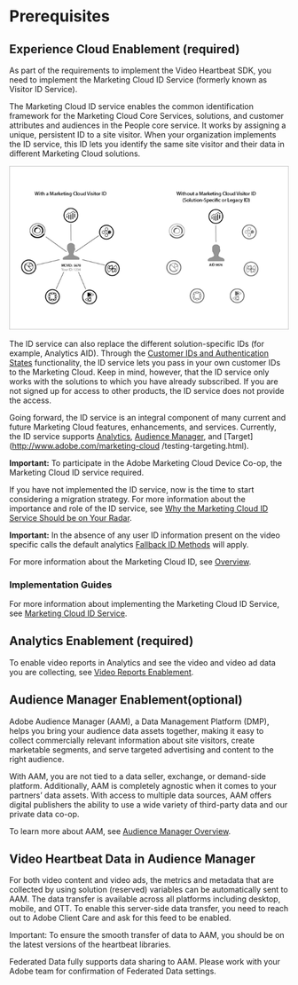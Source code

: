 # Prerequisites

## Experience Cloud Enablement (required)

As part of the requirements to implement the Video Heartbeat SDK, you need to implement the Marketing Cloud ID Service (formerly known as Visitor ID Service).

The Marketing Cloud ID service enables the common identification framework for the Marketing Cloud Core Services, solutions, and customer attributes and audiences in the People core service. It works by assigning a unique, persistent ID to a site visitor. When your organization implements the ID service, this ID lets you identify the same site visitor and their data in different Marketing Cloud solutions.

![](.gitbook/assets/mc_id_service_graphic.png)

The ID service can also replace the different solution-specific IDs (for example, Analytics AID). Through the [Customer IDs and Authentication States](https://marketing.adobe.com/resources/help/en_US/mcvid/mcvid-authenticated-state.html) functionality, the ID service lets you pass in your own customer IDs to the Marketing Cloud. Keep in mind, however, that the ID service only works with the solutions to which you have already subscribed. If you are not signed up for access to other products, the ID service does not provide the access.

Going forward, the ID service is an integral component of many current and future Marketing Cloud features, enhancements, and services. Currently, the ID service supports [Analytics](http://www.adobe.com/marketing-cloud/web-analytics.html), [Audience Manager](http://www.adobe.com/marketing-cloud/data-management-platform.html), and [Target](http://www.adobe.com/marketing-cloud /testing-targeting.html).

**Important:** To participate in the Adobe Marketing Cloud Device Co-op, the Marketing Cloud ID service required.

If you have not implemented the ID service, now is the time to start considering a migration strategy. For more information about the importance and role of the ID service, see [Why the Marketing Cloud ID Service Should be on Your Radar](http://blogs.adobe.com/digitalmarketing/analytics/why-new-adobe-marketing-cloud-id-service-should-be-on-your-radar/).

**Important:** In the absence of any user ID information present on the video specific calls the default analytics [Fallback ID Methods](https://marketing.adobe.com/resources/help/en_US/sc/implement/visid_fallback.html) will apply.

For more information about the Marketing Cloud ID, see
[Overview](https://marketing.adobe.com/resources/help/en_US/mcvid/mcvid-overview.html).

### Implementation Guides

For more information about implementing the Marketing Cloud ID Service, see [Marketing Cloud ID Service](https://marketing.adobe.com/resources/help/en_US/mcvid/).

## Analytics Enablement (required)

To enable video reports in Analytics and see the video and video ad data you are collecting, see [Video Reports Enablement](add_link.md). 

## Audience Manager Enablement(optional)

Adobe Audience Manager (AAM), a Data Management Platform (DMP), helps you bring your audience data assets together, making it easy to collect commercially relevant information about site visitors, create marketable segments, and serve targeted advertising and content to the right audience.

With AAM, you are not tied to a data seller, exchange, or demand-side platform. Additionally, AAM is completely agnostic when it comes to your partners’ data assets. With access to multiple data sources, AAM offers digital publishers the ability to use a wide variety of third-party data and our private data co-op.

To learn more about AAM, see [Audience Manager Overview](https://marketing.adobe.com/resources/help/en_US/aam/c_am_overview_intro.html).

## Video Heartbeat Data in Audience Manager

For both video content and video ads, the metrics and metadata that are collected by using solution (reserved) variables can be automatically sent to AAM. The data transfer is available across all platforms including desktop, mobile, and OTT. To enable this server-side data transfer, you need to reach out to Adobe Client Care and ask for this feed to be enabled.

Important: To ensure the smooth transfer of data to AAM, you should be on the latest versions of the heartbeat libraries.

Federated Data fully supports data sharing to AAM. Please work with your Adobe team for confirmation of Federated Data settings.


